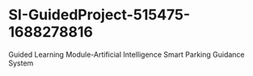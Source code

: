 # SI-GuidedProject-515475-1688278816
Guided Learning Module-Artificial Intelligence
Smart Parking Guidance System
